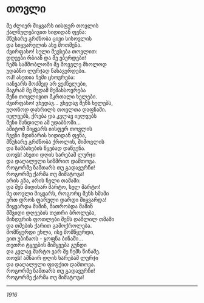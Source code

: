 # თოვლი

მე ძლიერ მიყვარს იისფერ თოვლის\
ქალწულებივით ხიდიდან ფენა:\
მწუხარე გრძნობა ცივი სისოვლის\
და სიყვარულის ასე მოთმენა.\
ძვირფასო! სული მევსება თოვლით:\
დღეები რბიან და მე ვბერდები!\
ჩემს სამშობლოში მე მოვვლე მხოლოდ\
უდაბნო ლურჯად ნახავერდები.\
ოჰ! ასეთია ჩემი ცხოვრება:\
იანვარს მოძმედ არ ვეძნელები,\
მაგრამ მე მუდამ მემახსოვრება\
შენი თოვლივით მკრთალი ხელები.\
ძვირფასო! ვხედავ... ვხედავ შენს ხელებს,\
უღონოდ დახრილს თოვლთა დაფნაში.\
იელვებს, ქრება და კვლავ იელვებს\
შენი მანდილი ამ უდაბნოში...\
ამიტომ მიყვარს იისფერ თოვლის\
ჩვენი მდინარის ხიდიდან ფენა,\
მწუხარე გრძნობა ქროლის, მიმოვლის\
და ზამბახების წყებად დაწვენა.\
თოვს! ასეთი დღის ხარებამ ლურჯი\
და დაღალული სიზმრით დამთოვა.\
როგორმე ზამთარს თუ გადავურჩი!\
როგორმე ქარმა თუ მიმატოვა!\
არის გზა, არის ნელი თამაში:\
და შენ მიდიხარ მარტო, სულ მარტო!\
მე თოვლი მიყვარს, როგორც შენს ხმაში\
ერთ დროს ფარული დარდი მიყვარდა!\
მიყვარდა მაშინ, მათრობდა მაშინ\
მშვიდი დღეების თეთრი ბროლება,\
მინდვრის ფოთლები შენს დაშლილ თმაში\
და თმების ქარით გამოქროლება.\
მომწყურდი ეხლა, ისე მომწყურდი,\
ვით უბინაოს - ყოფნა ბინაში...\
თეთრი ტყეების მიმყვება გუნდი\
და კვლავ მარტო ვარ მე ჩემს წინაშე.\
თოვს! ამნაირ დღის ხარებამ ლურჯი\
და დაღალული ფიფქით დამთოვა.\
როგორმე ზამთარს თუ გადავურჩი!\
როგორმე ქარმა თუ მიმატოვა!

***

_1916_
